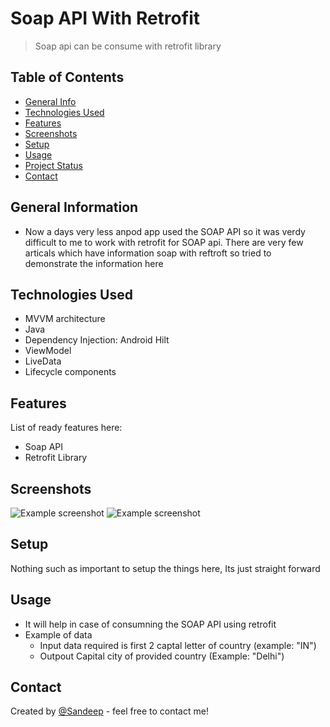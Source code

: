 # Soap API With Retrofit
> Soap api can be consume with retrofit library

## Table of Contents
* [General Info](#general-information)
* [Technologies Used](#technologies-used)
* [Features](#features)
* [Screenshots](#screenshots)
* [Setup](#setup)
* [Usage](#usage)
* [Project Status](#project-status)
* [Contact](#contact)
<!-- * [License](#license) -->


## General Information
- Now a days very less anpod app used the SOAP API so it was verdy difficult to me to work with retrofit for SOAP api. There are very few articals which have information soap with reftroft so tried to demonstrate the information here


## Technologies Used
- MVVM architecture
- Java
- Dependency Injection: Android Hilt
- ViewModel
- LiveData
- Lifecycle components


## Features
List of ready features here:
- Soap API
- Retrofit Library 


## Screenshots
![Example screenshot](./img/screenshot1.png)
![Example screenshot](./img/screenshot2.png)
<!-- If you have screenshots you'd like to share, include them here. -->


## Setup
Nothing such as important to setup the things here, Its just straight forward


## Usage
- It will help in case of consumning the SOAP API using retrofit
- Example of data
    - Input data required is first 2 captal letter of country (example: "IN")
    - Outpout Capital city of provided country (Example: "Delhi")


## Contact
Created by [@Sandeep](https://sandeepksatpute.wixsite.com/resume) - feel free to contact me!


<!-- Optional -->
<!-- ## License -->
<!-- This project is open source and available under the [... License](). -->

<!-- You don't have to include all sections - just the one's relevant to your project -->
